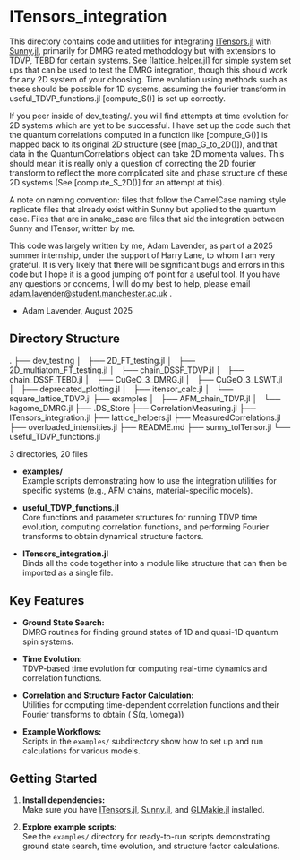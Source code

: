 # ITensors_integration

This directory contains code and utilities for integrating [ITensors.jl](https://itensor.org/) with [Sunny.jl](https://github.com/SunnySuite/Sunny.jl), primarily for DMRG related methodology but with extensions to TDVP, TEBD for certain systems. See [lattice_helper.jl] for simple system set ups that can be used to test the DMRG integration, though this should work for any 2D system of your choosing. Time evolution using methods such as these should be possible for 1D systems, assuming the fourier transform in useful_TDVP_functions.jl [compute_S()] is set up correctly. 

If you peer inside of dev_testing/. you will find attempts at time evolution for 2D systems which are yet to be successful. I have set up the code such that the quantum correlations computed in a function like [compute_G()] is mapped back to its original 2D structure (see [map_G_to_2D()]), and that data in the QuantumCorrelations object can take 2D momenta values. This should mean it is really only a question of correcting the 2D fourier transform to reflect the more complicated site and phase structure of these 2D systems (See [compute_S_2D()] for an attempt at this).

A note on naming convention: files that follow the CamelCase naming style replicate files that already exist within Sunny but applied to the quantum case. Files that are in snake_case are files that aid the integration between Sunny and ITensor, written by me.

This code was largely written by me, Adam Lavender, as part of a 2025 summer internship, under the support of Harry Lane, to whom I am very grateful. It is very likely that there will be significant bugs and errors in this code but I hope it is a good jumping off point for a useful tool. If you have any questions or concerns, I will do my best to help, please email adam.lavender@student.manchester.ac.uk .

- Adam Lavender, August 2025

## Directory Structure

.
├── dev_testing
│   ├── 2D_FT_testing.jl
│   ├── 2D_multiatom_FT_testing.jl
│   ├── chain_DSSF_TDVP.jl
│   ├── chain_DSSF_TEBD.jl
│   ├── CuGeO_3_DMRG.jl
│   ├── CuGeO_3_LSWT.jl
│   ├── deprecated_plotting.jl
│   ├── itensor_calc.jl
│   └── square_lattice_TDVP.jl
├── examples
│   ├── AFM_chain_TDVP.jl
│   └── kagome_DMRG.jl
├── .DS_Store
├── CorrelationMeasuring.jl
├── ITensors_integration.jl
├── lattice_helpers.jl
├── MeasuredCorrelations.jl
├── overloaded_intensities.jl
├── README.md
├── sunny_toITensor.jl
└── useful_TDVP_functions.jl

3 directories, 20 files

- **examples/**  
  Example scripts demonstrating how to use the integration utilities for specific systems (e.g., AFM chains, material-specific models).

- **useful_TDVP_functions.jl**  
  Core functions and parameter structures for running TDVP time evolution, computing correlation functions, and performing Fourier transforms to obtain dynamical structure factors.

- **ITensors_integration.jl**  
  Binds all the code together into a module like structure that can then be imported as a single file. 
 

## Key Features
- **Ground State Search:**  
  DMRG routines for finding ground states of 1D and quasi-1D quantum spin systems.

- **Time Evolution:**  
  TDVP-based time evolution for computing real-time dynamics and correlation functions.

- **Correlation and Structure Factor Calculation:**  
  Utilities for computing time-dependent correlation functions and their Fourier transforms to obtain \( S(q, \omega))

- **Example Workflows:**  
  Scripts in the `examples/` subdirectory show how to set up and run calculations for various models.

## Getting Started

1. **Install dependencies:**  
   Make sure you have [ITensors.jl](https://github.com/ITensor/ITensors.jl), [Sunny.jl](https://github.com/SunnySuite/Sunny.jl), and [GLMakie.jl](https://github.com/MakieOrg/Makie.jl) installed.

2. **Explore example scripts:**  
   See the `examples/` directory for ready-to-run scripts demonstrating ground state search, time evolution, and structure factor calculations.



